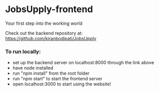# JobsUpply-frontend
Your first step into the working world

Check out the backend repository at: https://github.com/kiranbodipati/JobsUpply

### To run locally:
 - set up the backend server on localhost:8000 through the link above
 - have node installed
 - run "npm install" from the root folder
 - run "npm start" to start the frontend server
 - open localhost:3000 to start using the website!